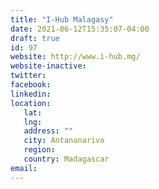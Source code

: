 ```yaml
---
title: "I-Hub Malagasy"
date: 2021-06-12T15:35:07-04:00
draft: true
id: 97
website: http://www.i-hub.mg/
website-inactive: 
twitter: 
facebook: 
linkedin: 
location: 
   lat: 
   lng: 
   address: ""
   city: Antananarivo
   region: 
   country: Madagascar
email: 
---
```


